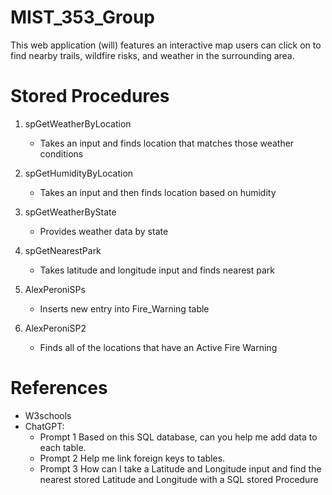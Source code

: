 # MIST_353_Group

This web application (will) features an interactive map users can click on to find nearby trails, wildfire risks, and weather in the surrounding area.



# Stored Procedures
1) spGetWeatherByLocation
      - Takes an input and finds location that matches those weather conditions
  

2) spGetHumidityByLocation
     - Takes an input and then finds location based on humidity

3) spGetWeatherByState
      - Provides weather data by state

4) spGetNearestPark
     - Takes latitude and longitude input and finds nearest park
  
5) AlexPeroniSPs
      - Inserts new entry into Fire_Warning table
  
6) AlexPeroniSP2
      - Finds all of the locations that have an Active Fire Warning


# References
- W3schools 
 - ChatGPT: 
   - Prompt 1 Based on this SQL database, can you help me add data to each table. 
   - Prompt 2 Help me link foreign keys to tables. 
   - Prompt 3 How can I take a Latitude and Longitude input and find the nearest stored Latitude and Longitude with a SQL stored Procedure
